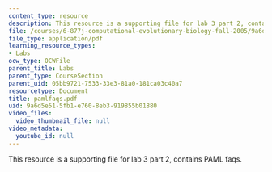 ```yaml
---
content_type: resource
description: This resource is a supporting file for lab 3 part 2, contains PAML faqs.
file: /courses/6-877j-computational-evolutionary-biology-fall-2005/9a6d5e515fb1e7608eb3919855b01880_pamlfaqs.pdf
file_type: application/pdf
learning_resource_types:
- Labs
ocw_type: OCWFile
parent_title: Labs
parent_type: CourseSection
parent_uid: 05bb9721-7533-33e3-81a0-181ca03c40a7
resourcetype: Document
title: pamlfaqs.pdf
uid: 9a6d5e51-5fb1-e760-8eb3-919855b01880
video_files:
  video_thumbnail_file: null
video_metadata:
  youtube_id: null
---
```

This resource is a supporting file for lab 3 part 2, contains PAML faqs.

